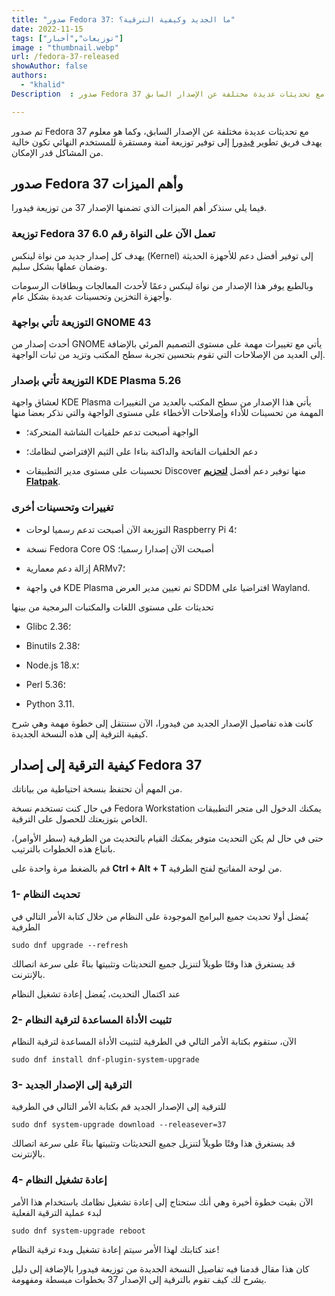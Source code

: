```yaml
---
title: "صدور Fedora 37: ما الجديد وكيفية الترقية؟"
date: 2022-11-15
tags: ["توزيعات","أخبار"]
image : "thumbnail.webp"
url: /fedora-37-released
showAuthor: false
authors:
  - "khalid"
Description  : صدور Fedora 37 مع تحديثات عديدة مختلفة عن الإصدار السابق

---
```


تم صدور Fedora 37 مع تحديثات عديدة مختلفة عن الإصدار السابق، وكما هو معلوم يهدف فريق تطوير [فيدورا](https://getfedora.org/) إلى توفير توزيعة آمنة ومستقرة للمستخدم النهائي تكون خالية من المشاكل قدر الإمكان.

## صدور Fedora 37 وأهم الميزات

فيما يلي سنذكر أهم الميزات الذي تضمنها الإصدار 37 من توزيعة فيدورا.

### توزيعة Fedora 37 تعمل الآن على النواة رقم 6.0

يهدف كل إصدار جديد من نواة لينكس (Kernel) إلى توفير أفضل دعم للأجهزة الحديثة وضمان عملها بشكل سليم.

وبالطبع يوفر هذا الإصدار من نواة لينكس دعمًا لأحدث المعالجات وبطاقات الرسومات وأجهزة التخزين وتحسينات عديدة بشكل عام.

### التوزيعة تأتي بواجهة GNOME 43

أحدث إصدار من GNOME يأتي مع تغييرات مهمة على مستوى التصميم المرئي بالإضافة إلى العديد من الإصلاحات التي تقوم بتحسين تجربة سطح المكتب وتزيد من ثبات الواجهة.

### التوزيعة تأتي بإصدار KDE Plasma 5.26

لعشاق واجهة KDE Plasma يأتي هذا الإصدار من سطح المكتب بالعديد من التغييرات المهمة من تحسينات للأداء وإصلاحات الأخطاء على مستوى الواجهة والتي نذكر بعضا منها

- الواجهة أصبحت تدعم خلفيات الشاشة المتحركة؛

- دعم الخلفيات الفاتحة والداكنة بناءا على الثيم الإفتراضي لنظامك؛

- تحسينات على مستوى مدير التطبيقات Discover منها توفير دعم أفضل **[لتحزيم Flatpak](https://librar.net/how-to-install-flatpak-on-ubuntu/)**.

### تغييرات وتحسينات أخرى

- التوزيعة الآن أصبحت تدعم رسميا لوحات Raspberry Pi 4؛

- نسخة Fedora Core OS أصبحت الآن إصدارا رسميا؛

- إزالة دعم معمارية ARMv7؛

- في واجهة KDE Plasma تم تعيين مدير العرض SDDM افتراضيا على Wayland.

تحديثات على مستوى اللغات والمكتبات البرمجية من بينها

- Glibc 2.36؛

- Binutils 2.38؛

- Node.js 18.x؛

- Perl 5.36؛

- Python 3.11.

كانت هذه تفاصيل الإصدار الجديد من فيدورا، الآن سننتقل إلى خطوة مهمة وهي شرح كيفية الترقية إلى هذه النسخة الجديدة.

## كيفية الترقية إلى إصدار Fedora 37

من المهم أن تحتفظ بنسخة احتياطية من بياناتك.

في حال كنت تستخدم نسخة Fedora Workstation يمكنك الدخول الى متجر التطبيقات الخاص بتوزيعتك للحصول على الترقية.

حتى في حال لم يكن التحديث متوفر يمكنك القيام بالتحديث من الطرفية (سطر الأوامر)، باتباع هذه الخطوات بالترتيب.

قم بالضغط مرة واحدة على **Ctrl + Alt + T** من لوحة المفاتيح لفتح الطرفية.

### 1- تحديث النظام

يُفضل أولا تحديث جميع البرامج الموجودة على النظام من خلال كتابة الأمر التالي في الطرفية

```shell
sudo dnf upgrade --refresh
```

قد يستغرق هذا وقتًا طويلاً لتنزيل جميع التحديثات وتثبيتها بناءً على سرعة اتصالك بالإنترنت.

عند اكتمال التحديث، يُفضل إعادة تشغيل النظام

### 2- تثبيت الأداة المساعدة لترقية النظام

الآن، ستقوم بكتابة الأمر التالي في الطرفية لتثبيت الأداة المساعدة لترقية النظام

```shell
sudo dnf install dnf-plugin-system-upgrade
```

### 3- الترقية إلى الإصدار الجديد

للترقية إلى الإصدار الجديد قم بكتابة الأمر التالي في الطرفية

```shell
sudo dnf system-upgrade download --releasever=37
```

قد يستغرق هذا وقتًا طويلاً لتنزيل جميع التحديثات وتثبيتها بناءً على سرعة اتصالك بالإنترنت.

### 4- إعادة تشغيل النظام

الآن بقيت خطوة أخيرة وهي أنك ستحتاج إلى إعادة تشغيل نظامك باستخدام هذا الأمر لبدء عملية الترقية الفعلية

```shell
sudo dnf system-upgrade reboot
```

عند كتابتك لهذا الأمر سيتم إعادة تشغيل وبدء ترقية النظام!

كان هذا مقال قدمنا فيه تفاصيل النسخة الجديدة من توزيعة فيدورا بالإضافة إلى دليل يشرح لك كيف تقوم بالترقية إلى الإصدار 37 بخطوات مبسطة ومفهومة.
